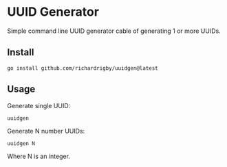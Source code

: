 # UUID Generator

Simple command line UUID generator cable of generating 1 or more UUIDs.

## Install

```shell
go install github.com/richardrigby/uuidgen@latest
```

## Usage

Generate single UUID:

```shell
uuidgen
```

Generate N number UUIDs:

```shell
uuidgen N
```

Where N is an integer.
